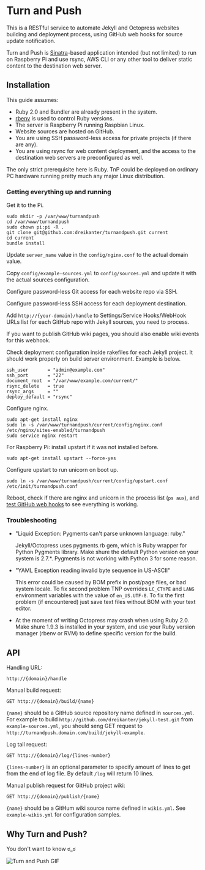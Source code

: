 # Turn and Push

This is a RESTful service to automate Jekyll and Octopress websites building and deployment process, using GitHub web hooks for source update notification.

Turn and Push is [Sinatra](http://sinatrarb.com)-based application intended (but not limited) to run on Raspberry Pi and use rsync, AWS CLI or any other tool to deliver static content to the destination web server.

## Installation

This guide assumes:

- Ruby 2.0 and Bundler are already present in the system.
- [rbenv](https://github.com/sstephenson/rbenv) is used to control Ruby versions.
- The server is Raspberry Pi running Raspbian Linux.
- Website sources are hosted on GitHub.
- You are using SSH password-less access for private projects (if there are any).
- You are using rsync for web content deployment, and the access to the destination web servers are preconfigured as well.

The only strict prerequisite here is Ruby. TnP could be deployed on ordinary PC hardware running pretty much any major Linux distribution.

### Getting everything up and running

Get it to the Pi.

	sudo mkdir -p /var/www/turnandpush
	cd /var/www/turnandpush
	sudo chown pi:pi -R .
	git clone git@github.com:dreikanter/turnandpush.git current
	cd current
	bundle install

Update `server_name` value in the `config/nginx.conf` to the actual domain value.

Copy `config/example-sources.yml` to `config/sources.yml` and update it with the actual sources configuration.

Configure password-less Git access for each website repo via SSH.

Configure password-less SSH access for each deployment destination.

Add `http://{your-domain}/handle` to Settings/Service Hooks/WebHook URLs list for each GitHub repo with Jekyll sources, you need to process.

If you want to publish GitHub wiki pages, you should also enable wiki events for this webhook.

Check deployment configuration inside rakefiles for each Jekyll project. It should work properly on build server environment. Example is below.

	ssh_user       = "admin@example.com"
	ssh_port       = "22"
	document_root  = "/var/www/example.com/current/"
	rsync_delete   = true
	rsync_args     = ""
	deploy_default = "rsync"

Configure nginx.

	sudo apt-get install nginx
	sudo ln -s /var/www/turnandpush/current/config/nginx.conf /etc/nginx/sites-enabled/turnandpush
	sudo service nginx restart

For Raspberry Pi: install upstart if it was not installed before.

	sudo apt-get install upstart --force-yes

Configure upstart to run unicorn on boot up.

	sudo ln -s /var/www/turnandpush/current/config/upstart.conf /etc/init/turnandpush.conf

Reboot, check if there are nginx and unicorn in the process list (`ps aux`), and [test GitHub web hooks](https://help.github.com/articles/testing-webhooks) to see everything is working.

### Troubleshooting

- "Liquid Exception: Pygments can't parse unknown language: ruby."

  Jekyll/Octopress uses pygments.rb gem, which is Ruby wrapper for Python Pygments library. Make shure the default Python version on your system is 2.7.*. Pygments is not working with Python 3 for some reason.
  
- "YAML Exception reading invalid byte sequence in US-ASCII"

  This error could be caused by BOM prefix in post/page files, or bad system locale. To fix second problem TNP overrides `LC_CTYPE` and `LANG` environment variables with the value of `en_US.UTF-8`. To fix the first problem (if encountered) just save text files without BOM with your text editor.
  
- At the moment of writing Octopress may crash when using Ruby 2.0. Make shure 1.9.3 is installed in your system, and use your Ruby version manager (rbenv or RVM) to define specific version for the build.


## API

Handling URL:

	http://{domain}/handle

Manual build request:

	GET http://{domain}/build/{name}

`{name}` should be a GitHub source repository name defined in `sources.yml`. For example to build `http://github.com/dreikanter/jekyll-test.git` from `example-sources.yml`, you should seng GET request to `http://turnandpush.domain.com/build/jekyll-example`.

Log tail request:

	GET http://{domain}/log/{lines-number}

`{lines-number}` is an optional parameter to specify amount of lines to get from the end of log file. By default `/log` will return 10 lines.

Manual publish request for GitHub project wiki:

	GET http://{domain}/publish/{name}

`{name}` should be a GitHum wiki source name defined in `wikis.yml`. See `example-wikis.yml` for configuration samples.

## Why Turn and Push?

You don't want to know ಠ_ಠ

![Turn and Push GIF](https://raw.github.com/dreikanter/turnandpush/cd5791005d3d1c92d452d3549f2d4143ae6786a2/public/turn-and-push.gif)
